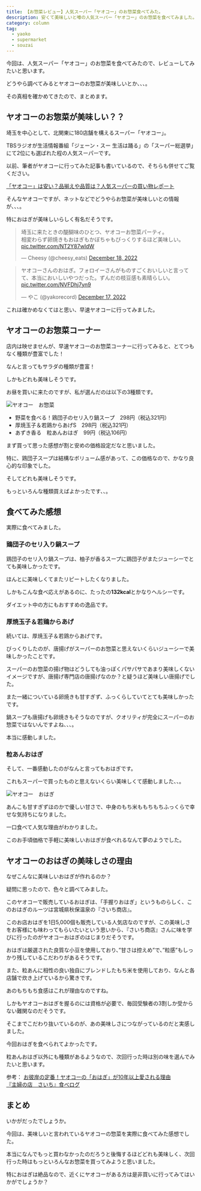 ```yaml
---
title: 【お惣菜レビュー】人気スーパー「ヤオコー」のお惣菜食べてみた。
description: 安くて美味しいと噂の人気スーパー「ヤオコー」のお惣菜を食べてみました。お惣菜はもちろんどうやらおはぎが美味しいようです。筆者が実際に食べてレビューしていきます。
category: column
tag:
  - yaoko
  - supermarket
  - souzai
---
```


今回は、人気スーパー「ヤオコー」のお惣菜を食べてみたので、レビューしてみたいと思います。

どうやら調べてみるとヤオコーのお惣菜が美味しいとか、、、。

その真相を確かめてきたので、まとめます。

## ヤオコーのお惣菜が美味しい？？

埼玉を中心として、北関東に180店舗を構えるスーパー「ヤオコー」。

TBSラジオが生活情報番組「ジェーン・スー 生活は踊る」の「スーパー総選挙」にて2位にも選ばれた程の人気スーパーです。

以前、筆者がヤオコーに行ってみた記事も書いているので、そちらも併せてご覧ください。

<div class="link_card">

[「ヤオコー」は安い？品揃えや品質は？人気スーパーの買い物レポート](https://www.kaimononosuke.com/article/876691)

</div>

そんなヤオコーですが、ネットなどでどうやらお惣菜が美味しいとの情報が、、、。

特におはぎが美味しいらしく有名だそうです。

<div class="flex_wrap">
<div>
<blockquote class="twitter-tweet"><p lang="ja" dir="ltr">埼玉に来たときの醍醐味のひとつ、ヤオコーお惣菜パーティ。<br>相変わらず卵焼きもおはぎもかぼちゃもびっくりするほど美味しい。 <a href="https://t.co/NT2Y87wIdW">pic.twitter.com/NT2Y87wIdW</a></p>&mdash; Cheesy (@cheesy_eats) <a href="https://twitter.com/cheesy_eats/status/1604372037442863105?ref_src=twsrc%5Etfw">December 18, 2022</a></blockquote> <script async src="https://platform.twitter.com/widgets.js" charset="utf-8"></script>
</div>
<div>
<blockquote class="twitter-tweet"><p lang="ja" dir="ltr">ヤオコーさんのおはぎ。フォロイーさんがものすごくおいしいと言ってて、本当においしいやつだった。ずんだの枝豆感も素晴らしい。 <a href="https://t.co/NVFDhj7yn9">pic.twitter.com/NVFDhj7yn9</a></p>&mdash; やこ (@yakorecord) <a href="https://twitter.com/yakorecord/status/1603986078121472001?ref_src=twsrc%5Etfw">December 17, 2022</a></blockquote> <script async src="https://platform.twitter.com/widgets.js" charset="utf-8"></script>
</div>
</div>

これは確かめなくてはと思い、早速ヤオコーに行ってみました。

## ヤオコーのお惣菜コーナー

店内は映せませんが、早速ヤオコーのお惣菜コーナーに行ってみると、とてつもなく種類が豊富でした！

なんと言ってもサラダの種類が豊富！

しかもどれも美味しそうです。

お昼を買いに来たのですが、私が選んだのは以下の3種類です。

<div class="row">
<img src="/image/IMG_9254.png" alt="ヤオコー　お惣菜">
</div>

- 野菜を食べる！鶏団子のセリ入り鍋スープ　298円（税込321円）
- 厚焼玉子＆若鶏からあげS　298円（税込321円）
- あずき香る　粒あんおはぎ　99円（税込106円）

まず買って思った感想が割と安めの価格設定だなと思いました。

特に、鶏団子スープは結構なボリューム感があって、この価格なので、かなり良心的な印象でした。

そしてどれも美味しそうです。

もっといろんな種類買えばよかったです、、。

## 食べてみた感想

実際に食べてみました。

### 鶏団子のセリ入り鍋スープ

鶏団子のセリ入り鍋スープは、柚子が香るスープに鶏団子がまたジューシーでとても美味しかったです。

ほんとに美味しくてまたリピートしたくなりました。

しかもこんな食べ応えがあるのに、たったの<strong class="text-large text-red">132kcal</strong>とかなりヘルシーです。

ダイエット中の方にもおすすめの逸品です。

### 厚焼玉子＆若鶏からあげ

続いては、厚焼玉子＆若鶏からあげです。

びっくりしたのが、唐揚げがスーパーのお惣菜と思えないくらいジューシーで美味しかったことです。

スーパーのお惣菜の揚げ物はどうしても油っぽくパサパサであまり美味しくないイメージですが、唐揚げ専門店の唐揚げなのか？と疑うほど美味しい唐揚げでした。

また一緒についている卵焼きも甘すぎず、ふっくらしていてとても美味しかったです。

鍋スープも唐揚げも卵焼きもそうなのですが、クオリティが完全にスーパーのお惣菜ではないんですよね、、、。

本当に感動しました。

### 粒あんおはぎ

そして、一番感動したのがなんと言ってもおはぎです。

これもスーパーで買ったものと思えないくらい美味しくて感動しました、、。

<div class="row">
<img src="/image/IMG_9255.jpg" alt="ヤオコー　おはぎ">
</div>

あんこも甘すぎずほのかで優しい甘さで、中身のもち米ももちもちふっくらで幸せな気持ちになりました。

一口食べて人気な理由がわかりました。

このお手頃価格で手軽に美味しいおはぎが食べれるなんて夢のようでした。

## ヤオコーのおはぎの美味しさの理由

なぜこんなに美味しいおはぎが作れるのか？

疑問に思ったので、色々と調べてみました。

このヤオコーで販売しているおはぎは、「手握りおはぎ」というものらしく、このおはぎのルーツは宮城県秋保温泉の『さいち商店』。

このお店おはぎを1日5,000個も販売している人気店なのですが、この美味しさをお客様にも味わってもらいたいという思いから、『さいち商店』さんに味を学びに行ったのがヤオコーおはぎのはじまりだそうです。

おはぎは厳選された良質な小豆を使用しており、”甘さは控えめ”で、”粒感”もしっかり残しているこだわりがあるそうです。

また、粒あんに相性の良い独自にブレンドしたもち米を使用しており、なんと各店舗で炊き上げているから驚きです。

あのもちもち食感はこれが理由なのですね。

しかもヤオコーおはぎを握るのには資格が必要で、毎回受験者の3割しか受からない難関なのだそうです。

そこまでこだわり抜いているのが、あの美味しさにつながっているのだと実感しました。

今回おはぎを食べられてよかったです。

粒あんおはぎ以外にも種類があるようなので、次回行った時は別の味を選んでみたいと思います。

参考：
[お彼岸の定番！ヤオコーの「おはぎ」が10年以上愛される理由](https://www.yaoko-net.com/story/2016_09/141600090018151.html)<br />
[『主婦の店　さいち』食べログ](https://tabelog.com/miyagi/A0401/A040105/4002202/)

## まとめ

いかがだったでしょうか。

今回は、美味しいと言われているヤオコーの惣菜を実際に食べてみた感想でした。

本当になんでもっと買わなかったのだろうと後悔するほどどれも美味しく、次回行った時はもっといろんなお惣菜を買ってみようと思いました。

特におはぎは絶品なので、近くにヤオコーがある方は是非買いに行ってみてはいかがでしょうか？
